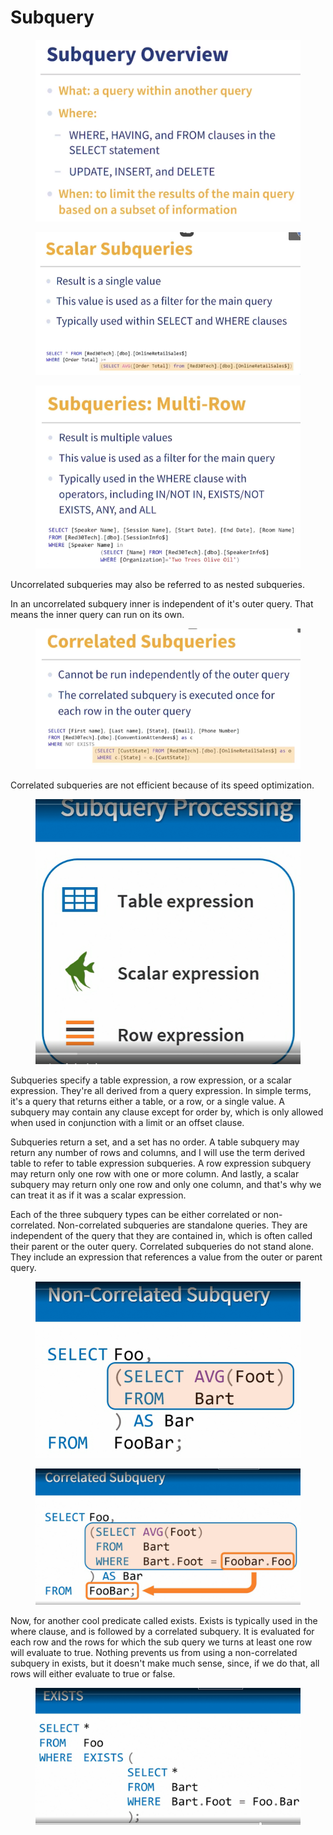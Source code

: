 # Subquery

<figure><img src="../.gitbook/assets/image (20) (1) (1) (1) (1).png" alt=""><figcaption></figcaption></figure>

<figure><img src="../.gitbook/assets/image (21) (1) (1) (1) (1).png" alt=""><figcaption></figcaption></figure>

<figure><img src="../.gitbook/assets/image (22) (1) (1) (1).png" alt=""><figcaption></figcaption></figure>

Uncorrelated subqueries may also be referred to as nested subqueries.&#x20;

In an uncorrelated subquery inner is independent of it's outer query. That means the inner query can run on its own.

<figure><img src="../.gitbook/assets/image (23) (1) (1) (1).png" alt=""><figcaption></figcaption></figure>

Correlated subqueries are not efficient because of its speed optimization.&#x20;

<figure><img src="../.gitbook/assets/image (21) (1).png" alt=""><figcaption></figcaption></figure>

Subqueries specify a table expression, a row expression, or a scalar expression. They're all derived from a query expression. In simple terms, it's a query that returns either a table, or a row, or a single value. A subquery may contain any clause except for order by, which is only allowed when used in conjunction with a limit or an offset clause.

Subqueries return a set, and a set has no order. A table subquery may return any number of rows and columns, and I will use the term derived table to refer to table expression subqueries. A row expression subquery may return only one row with one or more column. And lastly, a scalar subquery may return only one row and only one column, and that's why we can treat it as if it was a scalar expression.

Each of the three subquery types can be either correlated or non-correlated. Non-correlated subqueries are standalone queries. They are independent of the query that they are contained in, which is often called their parent or the outer query. Correlated subqueries do not stand alone. They include an expression that references a value from the outer or parent query.

<figure><img src="../.gitbook/assets/image (1) (1) (1) (1).png" alt=""><figcaption></figcaption></figure>

<figure><img src="../.gitbook/assets/image (2) (1) (1).png" alt=""><figcaption></figcaption></figure>

Now, for another cool predicate called exists. Exists is typically used in the where clause, and is followed by a correlated subquery. It is evaluated for each row and the rows for which the sub query we turns at least one row will evaluate to true. Nothing prevents us from using a non-correlated subquery in exists, but it doesn't make much sense, since, if we do that, all rows will either evaluate to true or false.

<figure><img src="../.gitbook/assets/image (3) (1) (1).png" alt=""><figcaption></figcaption></figure>
